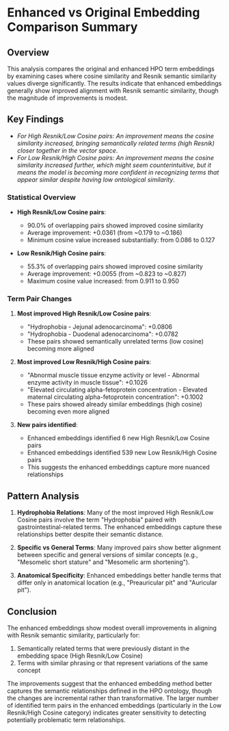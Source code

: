 # Enhanced vs Original Embedding Comparison Summary

## Overview

This analysis compares the original and enhanced HPO term embeddings by examining cases where cosine similarity and Resnik semantic similarity values diverge significantly. The results indicate that enhanced embeddings generally show improved alignment with Resnik semantic similarity, though the magnitude of improvements is modest.

## Key Findings

  - *For High Resnik/Low Cosine pairs: An improvement means the cosine similarity increased, bringing
  semantically related terms (high Resnik) closer together in the vector space*.
  - *For Low Resnik/High Cosine pairs: An improvement means the cosine similarity increased further, which might
  seem counterintuitive, but it means the model is becoming more confident in recognizing terms that appear
  similar despite having low ontological similarity*.

### Statistical Overview

- **High Resnik/Low Cosine pairs**:
  - 90.0% of overlapping pairs showed improved cosine similarity
  - Average improvement: +0.0361 (from ~0.179 to ~0.186)
  - Minimum cosine value increased substantially: from 0.086 to 0.127

- **Low Resnik/High Cosine pairs**:
  - 55.3% of overlapping pairs showed improved cosine similarity
  - Average improvement: +0.0055 (from ~0.823 to ~0.827)
  - Maximum cosine value increased: from 0.911 to 0.950

### Term Pair Changes

1. **Most improved High Resnik/Low Cosine pairs**:
   - "Hydrophobia - Jejunal adenocarcinoma": +0.0806
   - "Hydrophobia - Duodenal adenocarcinoma": +0.0782
   - These pairs showed semantically unrelated terms (low cosine) becoming more aligned

2. **Most improved Low Resnik/High Cosine pairs**:
   - "Abnormal muscle tissue enzyme activity or level - Abnormal enzyme activity in muscle tissue": +0.1026
   - "Elevated circulating alpha-fetoprotein concentration - Elevated maternal circulating alpha-fetoprotein concentration": +0.1002
   - These pairs showed already similar embeddings (high cosine) becoming even more aligned

3. **New pairs identified**:
   - Enhanced embeddings identified 6 new High Resnik/Low Cosine pairs
   - Enhanced embeddings identified 539 new Low Resnik/High Cosine pairs
   - This suggests the enhanced embeddings capture more nuanced relationships

## Pattern Analysis

1. **Hydrophobia Relations**: Many of the most improved High Resnik/Low Cosine pairs involve the term "Hydrophobia" paired with gastrointestinal-related terms. The enhanced embeddings capture these relationships better despite their semantic distance.

2. **Specific vs General Terms**: Many improved pairs show better alignment between specific and general versions of similar concepts (e.g., "Mesomelic short stature" and "Mesomelic arm shortening").

3. **Anatomical Specificity**: Enhanced embeddings better handle terms that differ only in anatomical location (e.g., "Preauricular pit" and "Auricular pit").

## Conclusion

The enhanced embeddings show modest overall improvements in aligning with Resnik semantic similarity, particularly for:

1. Semantically related terms that were previously distant in the embedding space (High Resnik/Low Cosine)
2. Terms with similar phrasing or that represent variations of the same concept

The improvements suggest that the enhanced embedding method better captures the semantic relationships defined in the HPO ontology, though the changes are incremental rather than transformative. The larger number of identified term pairs in the enhanced embeddings (particularly in the Low Resnik/High Cosine category) indicates greater sensitivity to detecting potentially problematic term relationships.

[//]: # (## Recommendations)

[//]: # (1. Focus improvements on terms where the largest discrepancies remain)

[//]: # (2. Investigate terms with declined similarity values to understand potential regressions)

[//]: # (3. Consider further enhancements that specifically target the relationship types that showed the most improvement)